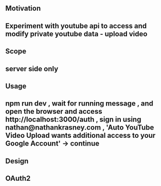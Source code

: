 <h2>Motivation<h2>
Experiment with youtube api to access and modify private youtube data - upload video

<h2>Scope<h2>
server side only


<h2>Usage<h2>
npm run dev , wait for running message , and open the browser and access http://localhost:3000/auth , sign in using nathan@nathankrasney.com , 'Auto YouTube Video Upload wants additional access to your Google Account' -> continue

<h2>Design<h2>
OAuth2